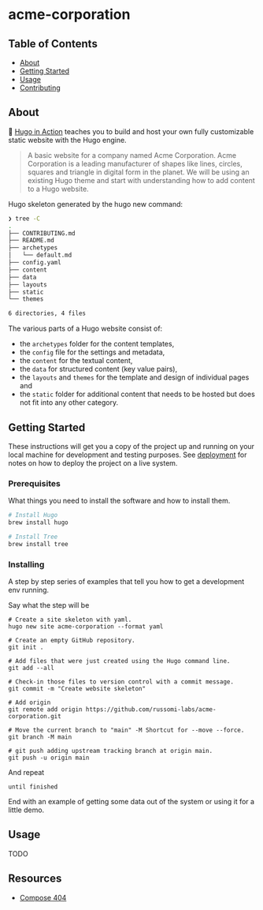 # acme-corporation

## Table of Contents

- [About](#about)
- [Getting Started](#getting_started)
- [Usage](#usage)
- [Contributing](../CONTRIBUTING.md)

## About <a name = "about"></a>

📖 [Hugo in Action](https://github.com/hugoinaction/hugoinaction) teaches you to build and host your own fully customizable static website with the Hugo engine.

> A basic website for a company named Acme Corporation. Acme Corporation is a leading manufacturer of shapes like lines, circles, squares and triangle in digital form in the planet. We will be using an existing Hugo theme and start with understanding how to add content to a Hugo website.

Hugo skeleton generated by the hugo new command:

``` bash
❯ tree -C
.
├── CONTRIBUTING.md
├── README.md
├── archetypes
│   └── default.md
├── config.yaml
├── content
├── data
├── layouts
├── static
└── themes

6 directories, 4 files
```

The various parts of a Hugo website consist of:

- the `archetypes` folder for the content templates,
- the `config` file for the settings and metadata,
- the `content` for the textual content,
- the `data` for structured content (key value pairs),
- the `layouts` and `themes` for the template and design of individual pages and
- the `static` folder for additional content that needs to be hosted but does not fit into any other category.

## Getting Started <a name = "getting_started"></a>

These instructions will get you a copy of the project up and running on your local machine for development and testing purposes. See [deployment](#deployment) for notes on how to deploy the project on a live system.

### Prerequisites

What things you need to install the software and how to install them.

``` bash
# Install Hugo
brew install hugo

# Install Tree
brew install tree
```

### Installing

A step by step series of examples that tell you how to get a development env running.

Say what the step will be

``` shell
# Create a site skeleton with yaml.
hugo new site acme-corporation --format yaml

# Create an empty GitHub repository.
git init .

# Add files that were just created using the Hugo command line.
git add --all

# Check-in those files to version control with a commit message.
git commit -m "Create website skeleton"

# Add origin
git remote add origin https://github.com/russomi-labs/acme-corporation.git

# Move the current branch to "main" -M Shortcut for --move --force.
git branch -M main

# git push adding upstream tracking branch at origin main.
git push -u origin main
```

And repeat

```
until finished
```

End with an example of getting some data out of the system or using it for a little demo.

## Usage <a name = "usage"></a>

TODO

## Resources

- [Compose 404](https://codepen.io/imathis/pen/ZYMmLx)
